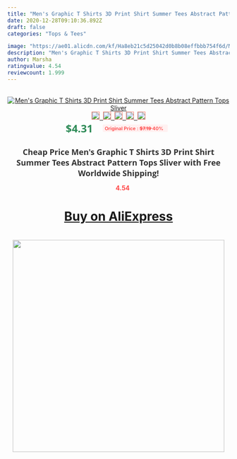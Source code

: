 ```yaml
---
title: "Men's Graphic T Shirts 3D Print Shirt Summer Tees Abstract Pattern Tops Sliver"
date: 2020-12-28T09:10:36.892Z
draft: false
categories: "Tops & Tees"

image: "https://ae01.alicdn.com/kf/Ha8eb21c5d25042d0b8b08effbbb754f6d/Men-s-Graphic-T-Shirts-3D-Print-Shirt-Summer-Tees-Abstract-Pattern-Tops-Sliver.jpg"
description: "Men's Graphic T Shirts 3D Print Shirt Summer Tees Abstract Pattern Tops Sliver"
author: Marsha
ratingvalue: 4.54
reviewcount: 1.999
---
```

<br>
<div style="text-align: center;">
<a href="https://s.click.aliexpress.com/e/_AN3UM5" target="_blank" rel="nofollow noopener noreferrer"><img alt="Men's Graphic T Shirts 3D Print Shirt Summer Tees Abstract Pattern Tops Sliver" class="magnifier-image" src="https://ae01.alicdn.com/kf/Ha8eb21c5d25042d0b8b08effbbb754f6d/Men-s-Graphic-T-Shirts-3D-Print-Shirt-Summer-Tees-Abstract-Pattern-Tops-Sliver.jpg_640x640.jpg">
<br>
<img style="border:1px solid salmon" src="https://ae01.alicdn.com/kf/Ha8eb21c5d25042d0b8b08effbbb754f6d/Men-s-Graphic-T-Shirts-3D-Print-Shirt-Summer-Tees-Abstract-Pattern-Tops-Sliver.jpg_120x120.jpg">&nbsp;&nbsp;<img style="border:1px solid salmon" src="https://ae01.alicdn.com/kf/Hec0923f59fcd44d0a06dc64dc3cb1836s/Men-s-Graphic-T-Shirts-3D-Print-Shirt-Summer-Tees-Abstract-Pattern-Tops-Sliver.jpg_120x120.jpg">&nbsp;&nbsp;<img style="border:1px solid salmon" src="_120x120.jpg">&nbsp;&nbsp;<img style="border:1px solid salmon" src="_120x120.jpg">&nbsp;&nbsp;<img style="border:1px solid salmon" src="_120x120.jpg"></a></div><br0>
<div style="text-align: center;"><span style="background-color: white; border: 0px; box-sizing: border-box; color: seagreen; display: inline-block; font-family: &quot;open sans&quot; , &quot;arial&quot; , &quot;helvetica&quot; , sans-serif , &quot;heiti&quot;; font-size: 24px; font-stretch: inherit; font-weight: 700; line-height: inherit; margin: 0px 10px 0px 0px; padding: 0px; vertical-align: middle;">$4.31 </span>
<span style="background: rgb(255 , 241 , 241); border-radius: 3px; border: 0px; box-sizing: border-box; color: #ff4747; display: inline-block; font-family: inherit; font-size: 12px; font-stretch: inherit; font-style: inherit; font-variant: inherit; font-weight: 600; line-height: inherit; margin: 0px; padding: 2px 5px; transform: scale(0.9); vertical-align: middle;">Original Price : <b style="text-decoration: line-through;">$7.19 </b> 40%&nbsp;&nbsp;</span></div>
<h1 style="color: #333333; display: inline-block; font-family: &quot;open sans&quot; , &quot;arial&quot; , &quot;helvetica&quot; , sans-serif , &quot;heiti&quot;; font-size: 18px; font-stretch: inherit; font-weight: 700; text-align: center;">Cheap Price Men's Graphic T Shirts 3D Print Shirt Summer Tees Abstract Pattern Tops Sliver with Free Worldwide Shipping!</h1>
<div style="color: #ff4747; text-align: center;">
<img src="https://4.bp.blogspot.com/-M0ZcTcb-5uY/XleCXlxnR4I/AAAAAAAAAEc/OrjgMkXV1oMQFaCRZj5HQwOCBcu3w1FegCPcBGAYYCw/s1600/star.png" style="height: 15px;">&nbsp;<b>4.54</b></div>
<div class="button_cont" align="center"><a class="buynow_a" href="https://s.click.aliexpress.com/e/_AN3UM5" target="_blank" rel="nofollow noopener noreferrer"><H1>Buy on AliExpress</H1></a></div><br>
<div class="separator" style="clear: both; text-align: center;">
<img src="https://lh3.googleusercontent.com/-pTy5HemUv9M/XlePHvY0dAI/AAAAAAAAAE4/0nX5iRUoIWY8eMW9Dpxeirr157OZliDIgCLcBGAsYHQ/s1600/badge.gif" width="480">
</div>

